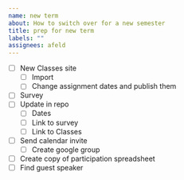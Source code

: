 ```yaml
---
name: new term
about: How to switch over for a new semester
title: prep for new term
labels: ""
assignees: afeld
---
```


- [ ] New Classes site
  - [ ] Import
  - [ ] Change assignment dates and publish them
- [ ] Survey
- [ ] Update in repo
  - [ ] Dates
  - [ ] Link to survey
  - [ ] Link to Classes
- [ ] Send calendar invite
  - [ ] Create google group
- [ ] Create copy of participation spreadsheet
- [ ] Find guest speaker
